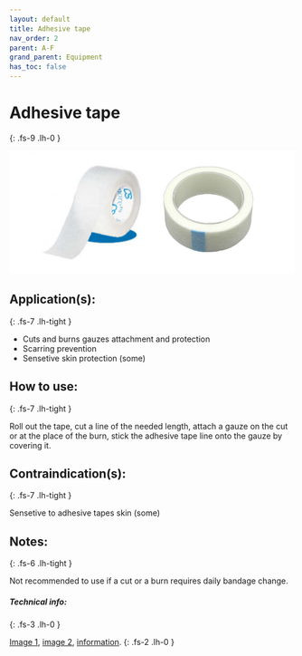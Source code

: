 ```yaml
---
layout: default
title: Adhesive tape
nav_order: 2
parent: A-F
grand_parent: Equipment
has_toc: false
---
```


# Adhesive tape
{: .fs-9 .lh-0 }

![Common adhesive tapes](https://raw.githubusercontent.com/yaBobJonez/FirstAid/master/assets/images/Equipment/A-F/Adhesive%20tape.png)

## Application(s):
{: .fs-7 .lh-tight }

- Cuts and burns gauzes attachment and protection
- Scarring prevention
- Sensetive skin protection (some)

## How to use:
{: .fs-7 .lh-tight }

Roll out the tape, cut a line of the needed length, attach a gauze on the cut or at the place of the burn, stick the adhesive tape line onto the gauze by covering it.

## Contraindication(s):
{: .fs-7 .lh-tight }

Sensetive to adhesive tapes skin (some)

## Notes:
{: .fs-6 .lh-tight }

Not recommended to use if a cut or a burn requires daily bandage change.


##### Technical info:
{: .fs-3 .lh-0 }

[Image 1](https://www.alibaba.com/product-detail/2019-Professional-Types-of-Medical-Tape_60599045284.html), [image 2](https://www.aliexpress.com/i/32944877012.html), [information](https://insidefirstaid.com/first-aid-kit/medical-tape-buy-the-right-kind).
{: .fs-2 .lh-0 }